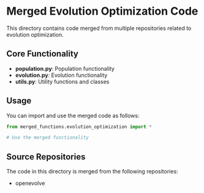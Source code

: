 # Merged Evolution Optimization Code

This directory contains code merged from multiple repositories related to evolution optimization.

## Core Functionality

- **population.py**: Population functionality
- **evolution.py**: Evolution functionality
- **utils.py**: Utility functions and classes

## Usage

You can import and use the merged code as follows:

```python
from merged_functions.evolution_optimization import *

# Use the merged functionality
```

## Source Repositories

The code in this directory is merged from the following repositories:

- openevolve
